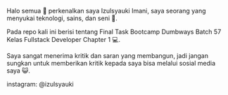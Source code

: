 Halo semua 👋 perkenalkan saya Izulsyauki Imani, saya seorang yang menyukai teknologi, sains, dan seni 🕺. 

Pada repo kali ini berisi tentang Final Task Bootcamp Dumbways Batch 57 Kelas Fullstack Developer Chapter 1 💻.

Saya sangat menerima kritik dan saran yang membangun, jadi jangan sungkan untuk memberikan kritik kepada saya bisa melalui sosial media saya 😺.

instagram: @izulsyauki